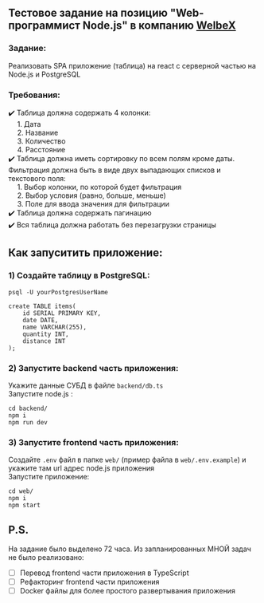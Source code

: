## Тестовое задание на позицию "Web-программист Node.js" в компанию [WelbeX](https://welbex.ru/)

### Задание:
Реализовать SPA приложение (таблица) на react с серверной частью на Node.js и PostgreSQL

### Требования:
✔️ Таблица должна содержать 4 колонки:<br>
&emsp;    1. Дата<br>
&emsp;    2. Название<br>
&emsp;    3. Количество<br>
&emsp;    4. Расстояние<br>
✔️ Таблица должна иметь сортировку по всем полям кроме даты. Фильтрация должна быть в виде двух выпадающих списков и текстового поля:<br>
&emsp;    1. Выбор колонки, по которой будет фильтрация<br>
&emsp;    2. Выбор условия (равно, больше, меньше)<br>
&emsp;    3. Поле для ввода значения для фильтрации<br>
✔️ Таблица должна содержать пагинацию<br>
✔️ Вся таблица должна работать без перезагрузки страницы<br>

## Как запуситить приложение:
### 1) Создайте таблицу в PostgreSQL:
```
psql -U yourPostgresUserName

create TABLE items(
    id SERIAL PRIMARY KEY,
    date DATE,
    name VARCHAR(255),
    quantity INT,
    distance INT
);
```
### 2) Запустите backend часть приложения:
Укажите данные СУБД в файле `backend/db.ts` <br>
Запустите node.js :
```
cd backend/
npm i
npm run dev
```

### 3) Запустите frontend часть приложения:
Создайте `.env` файл в папке `web/` (пример файла в `web/.env.example`) и укажите там url адрес node.js приложения <br>
Запустите приложение:
```
cd web/
npm i
npm start
```
## P.S.
На задание было выделено 72 часа. Из запланированных МНОЙ задач не было реализовано: <br>
- [ ] Перевод frontend части приложения в TypeScript <br>
- [ ] Рефакторинг frontend части приложения <br>
- [ ] Docker файлы для более простого развертывания приложения <br>
